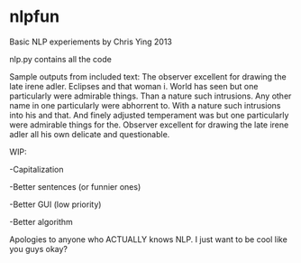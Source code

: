 nlpfun
======

Basic NLP experiements
by Chris Ying 2013

nlp.py contains all the code

Sample outputs from included text:
The observer excellent for drawing the late irene adler.
Eclipses and that woman i.
World has seen but one particularly were admirable things.
Than a nature such intrusions.
Any other name in one particularly were abhorrent to.
With a nature such intrusions into his and that.
And finely adjusted temperament was but one particularly were admirable things for the.
Observer excellent for drawing the late irene adler all his own delicate and questionable.

WIP:

-Capitalization

-Better sentences (or funnier ones)

-Better GUI (low priority)

-Better algorithm

Apologies to anyone who ACTUALLY knows NLP. I just want to be cool like you guys okay?
